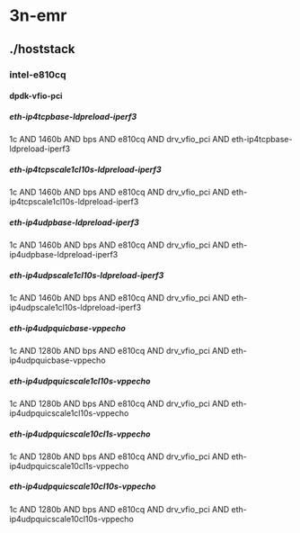 # 3n-emr
## ./hoststack
### intel-e810cq
#### dpdk-vfio-pci
##### eth-ip4tcpbase-ldpreload-iperf3
1c AND 1460b AND bps AND e810cq AND drv_vfio_pci AND eth-ip4tcpbase-ldpreload-iperf3
##### eth-ip4tcpscale1cl10s-ldpreload-iperf3
1c AND 1460b AND bps AND e810cq AND drv_vfio_pci AND eth-ip4tcpscale1cl10s-ldpreload-iperf3
##### eth-ip4udpbase-ldpreload-iperf3
1c AND 1460b AND bps AND e810cq AND drv_vfio_pci AND eth-ip4udpbase-ldpreload-iperf3
##### eth-ip4udpscale1cl10s-ldpreload-iperf3
1c AND 1460b AND bps AND e810cq AND drv_vfio_pci AND eth-ip4udpscale1cl10s-ldpreload-iperf3
##### eth-ip4udpquicbase-vppecho
1c AND 1280b AND bps AND e810cq AND drv_vfio_pci AND eth-ip4udpquicbase-vppecho
##### eth-ip4udpquicscale1cl10s-vppecho
1c AND 1280b AND bps AND e810cq AND drv_vfio_pci AND eth-ip4udpquicscale1cl10s-vppecho
##### eth-ip4udpquicscale10cl1s-vppecho
1c AND 1280b AND bps AND e810cq AND drv_vfio_pci AND eth-ip4udpquicscale10cl1s-vppecho
##### eth-ip4udpquicscale10cl10s-vppecho
1c AND 1280b AND bps AND e810cq AND drv_vfio_pci AND eth-ip4udpquicscale10cl10s-vppecho